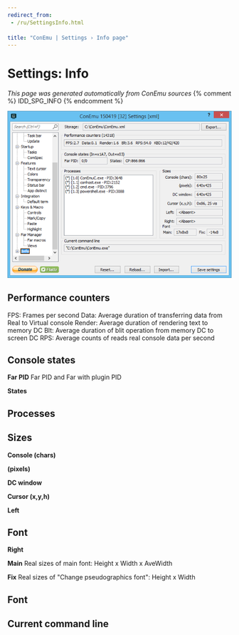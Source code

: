 ```yaml
---
redirect_from:
 - /ru/SettingsInfo.html

title: "ConEmu | Settings › Info page"
---
```


# Settings: Info

*This page was generated automatically from ConEmu sources*
{% comment %} IDD_SPG_INFO {% endcomment %}

![ConEmu Settings: Info](/img/Settings-Info.png)



## Performance counters

FPS: Frames per second Data: Average duration of transferring data from Real to Virtual console Render: Average duration of rendering text to memory DC Blt: Average duration of blit operation from memory DC to screen DC RPS: Average counts of reads real console data per second



## Console states



**Far PID** Far PID and Far with plugin PID

**States** 



## Processes







## Sizes



**Console (chars)** 

**(pixels)** 

**DC window** 

**Cursor (x,y,h)** 

**Left** 

## Font



**Right** 

**Main** Real sizes of main font: Height x Width x AveWidth

**Fix** Real sizes of "Change pseudographics font": Height x Width





## Font





## Current command line





